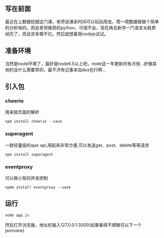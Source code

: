 ## 写在前面
最近在上数据挖掘这门课，老师说课余时间可以玩玩爬虫，爬一爬数据做做个简单的分析啥的，而且老师推荐的python，可惜不会，现在再去新学一门语言太耗费经历了，而且贪多嚼不烂。然后就想着用nodejs试试。

## 准备环境

当然是node环境了，最好是node6.5以上吧，node这一年更新的有点快...好像其他的没什么需要弄的，最不济有记事本加dos也行啊...

## 引入包
### cheerio
用来做页面的解析

```npm install cheerio --save```
### superagent
一款轻量级的ajax api,用起来非常方便,可以发送get、post、delete等等请求

```npm install superagent```
### eventproxy
可以做小型的并发控制

```npmm install eventproxy --save```
## 运行

```node app.js```

然后打开浏览器，地址栏输入127.0.0.1:3000(如果看得不顺眼可以下一个jsonview)

